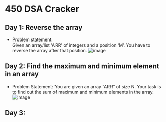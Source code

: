 # 450 DSA Cracker

## Day 1: Reverse the array <br>
- Problem statement: <br>
Given an array/list 'ARR' of integers and a position ‘M’. You have to reverse the array after that position.
![image](https://github.com/user-attachments/assets/1de2e904-85e5-4bd4-b2bd-106ea26a692c)

## Day 2: Find the maximum and minimum element in an array
- Problem Statement:
You are given an array “ARR” of size N. Your task is to find out the sum of maximum and minimum elements in the array.
![image](https://github.com/user-attachments/assets/d3bdddc1-e8ed-4f6e-a1a4-81e5a57890d8)

## Day 3: 
